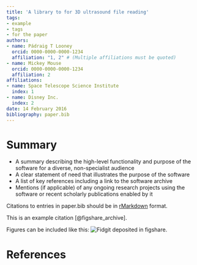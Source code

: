 ```yaml
---
title: 'A library to for 3D ultrasound file reading'
tags:
- example
- tags
- for the paper
authors:
- name: Pádraig T Looney
  orcid: 0000-0000-0000-1234
  affiliation: "1, 2" # (Multiple affiliations must be quoted)
- name: Mickey Mouse
  orcid: 0000-0000-0000-1234
  affiliation: 2
affiliations:
- name: Space Telescope Science Institute
  index: 1
- name: Disney Inc.
  index: 2
date: 14 February 2016
bibliography: paper.bib
---
```


# Summary

- A summary describing the high-level functionality and purpose of the software
for a diverse, non-specialist audience
- A clear statement of need that illustrates the purpose of the software
- A list of key references including a link to the software archive
- Mentions (if applicable) of any ongoing research projects using the software
or recent scholarly publications enabled by it

Citations to entries in paper.bib should be in
[rMarkdown](http://rmarkdown.rstudio.com/authoring_bibliographies_and_citations.html)
format.

This is an example citation [@figshare_archive].

Figures can be included like this: ![Fidgit deposited in figshare.](figshare_article.png)

# References
